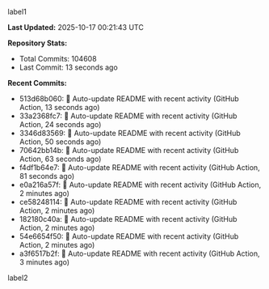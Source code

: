 
label1 
<!-- ACTIVITY_START -->
**Last Updated:** 2025-10-17 00:21:43 UTC

**Repository Stats:**
- Total Commits: 104608
- Last Commit: 13 seconds ago

**Recent Commits:**
- 513d68b060: 🤖 Auto-update README with recent activity (GitHub Action, 13 seconds ago)
- 33a2368fc7: 🤖 Auto-update README with recent activity (GitHub Action, 24 seconds ago)
- 3346d83569: 🤖 Auto-update README with recent activity (GitHub Action, 50 seconds ago)
- 70642bb14b: 🤖 Auto-update README with recent activity (GitHub Action, 63 seconds ago)
- f4df1b64e7: 🤖 Auto-update README with recent activity (GitHub Action, 81 seconds ago)
- e0a216a57f: 🤖 Auto-update README with recent activity (GitHub Action, 2 minutes ago)
- ce58248114: 🤖 Auto-update README with recent activity (GitHub Action, 2 minutes ago)
- 182180c40a: 🤖 Auto-update README with recent activity (GitHub Action, 2 minutes ago)
- 54e6654f50: 🤖 Auto-update README with recent activity (GitHub Action, 2 minutes ago)
- a3f6517b2f: 🤖 Auto-update README with recent activity (GitHub Action, 3 minutes ago)
<!-- ACTIVITY_END -->

label2
